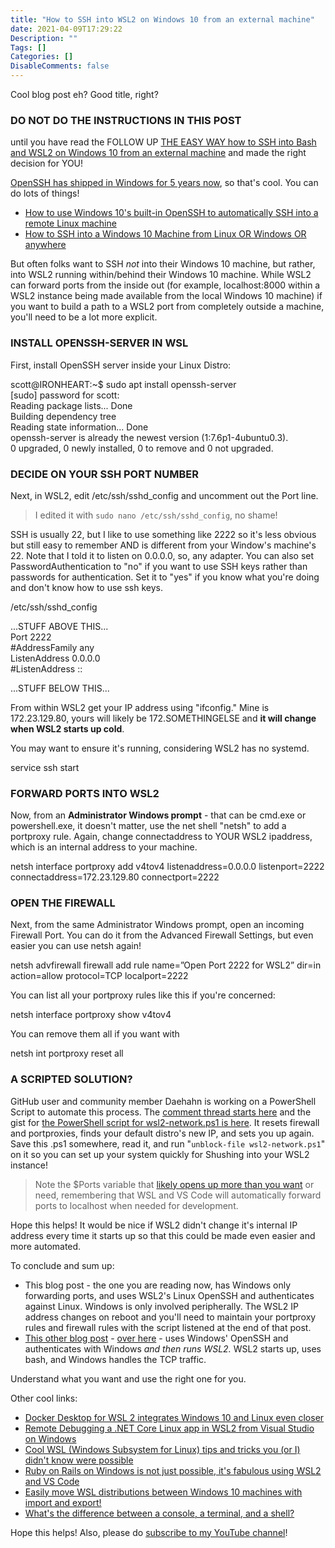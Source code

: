 ```yaml
---
title: "How to SSH into WSL2 on Windows 10 from an external machine"
date: 2021-04-09T17:29:22
Description: ""
Tags: []
Categories: []
DisableComments: false
---
```

Cool blog post eh? Good title, right?

### **DO NOT DO THE INSTRUCTIONS IN THIS POST**

until you have read the FOLLOW UP  [THE EASY WAY how to SSH into Bash and WSL2 on Windows 10 from an external machine](https://www.hanselman.com/blog/THEEASYWAYHowToSSHIntoBashAndWSL2OnWindows10FromAnExternalMachine.aspx)  and made the right decision for YOU!

[OpenSSH has shipped in Windows for 5 years now](http://it%27s%20happening%20-%20openssh%20for%20windows...from%20microsoft/), so that's cool. You can do lots of things!

-   [How to use Windows 10's built-in OpenSSH to automatically SSH into a remote Linux machine](https://www.hanselman.com/blog/HowToUseWindows10sBuiltinOpenSSHToAutomaticallySSHIntoARemoteLinuxMachine.aspx)
-   [How to SSH into a Windows 10 Machine from Linux OR Windows OR anywhere](https://www.hanselman.com/blog/HowToSSHIntoAWindows10MachineFromLinuxORWindowsORAnywhere.aspx)

But often folks want to SSH  _not_ into their Windows 10 machine, but rather, into WSL2 running within/behind their Windows 10 machine. While WSL2 can forward ports from the inside out (for example, localhost:8000 within a WSL2 instance being made available from the local Windows 10 machine) if you want to build a path to a WSL2 port from completely outside a machine, you'll need to be a lot more explicit.

### INSTALL OPENSSH-SERVER IN WSL

First, install OpenSSH server inside your Linux Distro:

scott@IRONHEART:~$ sudo apt install openssh-server  
[sudo] password for scott:  
Reading package lists... Done  
Building dependency tree  
Reading state information... Done  
openssh-server is already the newest version (1:7.6p1-4ubuntu0.3).  
0 upgraded, 0 newly installed, 0 to remove and 0 not upgraded.

### DECIDE ON YOUR SSH PORT NUMBER

Next, in WSL2, edit /etc/ssh/sshd_config and uncomment out the Port line.

> I edited it with  `sudo nano /etc/ssh/sshd_config`, no shame!

SSH is usually 22, but I like to use something like 2222 so it's less obvious but still easy to remember AND is different from your Window's machine's 22. Note that I told it to listen on 0.0.0.0, so, any adapter. You can also set PasswordAuthentication to "no" if you want to use SSH keys rather than passwords for authentication. Set it to "yes" if you know what you're doing and don't know how to use ssh keys.

/etc/ssh/sshd_config  
  
...STUFF ABOVE THIS...  
Port 2222  
#AddressFamily any  
ListenAddress 0.0.0.0  
#ListenAddress ::  
  
...STUFF BELOW  THIS...  

From within WSL2 get your IP address using "ifconfig." Mine is 172.23.129.80, yours will likely be 172.SOMETHINGELSE and  **it will change when WSL2 starts up cold**.

You may want to ensure it's running, considering WSL2 has no systemd.

service ssh start

### FORWARD PORTS INTO WSL2

Now, from an  **Administrator Windows prompt** - that can be cmd.exe or powershell.exe, it doesn't matter, use the net shell "netsh" to add a portproxy rule. Again, change connectaddress to YOUR WSL2 ipaddress, which is an internal address to your machine.

netsh interface portproxy add v4tov4 listenaddress=0.0.0.0 listenport=2222 connectaddress=172.23.129.80 connectport=2222

### OPEN THE FIREWALL

Next, from the same Administrator Windows prompt, open an incoming Firewall Port. You can do it from the Advanced Firewall Settings, but even easier you can use netsh again!

netsh advfirewall firewall add rule name=”Open Port 2222 for WSL2” dir=in action=allow protocol=TCP localport=2222

You can list all your portproxy rules like this if you're concerned:

netsh interface portproxy show v4tov4

You can remove them all if you want with

netsh int portproxy reset all

### A SCRIPTED SOLUTION?

GitHub user and community member Daehahn is working on a PowerShell Script to automate this process. The  [comment thread starts here](https://github.com/microsoft/WSL/issues/4150?WT.mc_id=-blog-scottha#issuecomment-667621988)  and the gist for  [the PowerShell script for wsl2-network.ps1 is here](https://gist.github.com/daehahn/497fa04c0156b1a762c70ff3f9f7edae?WT.mc_id=-blog-scottha). It resets firewall and portproxies, finds your default distro's new IP, and sets you up again. Save this .ps1 somewhere, read it, and run "`unblock-file wsl2-network.ps1`" on it so you can set up your system quickly for Shushing into your WSL2 instance!

> Note the $Ports variable that  [likely opens up more than you want](https://gist.github.com/daehahn/497fa04c0156b1a762c70ff3f9f7edae?WT.mc_id=-blog-scottha#file-wsl2-network-ps1-L21)  or need, remembering that WSL and VS Code will automatically forward ports to localhost when needed for development.

Hope this helps! It would be nice if WSL2 didn't change it's internal IP address every time it starts up so that this could be made even easier and more automated.

To conclude and sum up:

-   This blog post - the one you are reading now, has Windows only forwarding ports, and uses WSL2's Linux OpenSSH and authenticates against Linux. Windows is only involved peripherally. The WSL2 IP address changes on reboot and you'll need to maintain your portproxy rules and firewall rules with the script listened at the end of that post.
-   [This other blog post](https://www.hanselman.com/blog/THEEASYWAYHowToSSHIntoBashAndWSL2OnWindows10FromAnExternalMachine.aspx)  -  [over here](https://www.hanselman.com/blog/THEEASYWAYHowToSSHIntoBashAndWSL2OnWindows10FromAnExternalMachine.aspx)  - uses Windows' OpenSSH and authenticates with Windows  _and then runs WSL2._ WSL2 starts up, uses bash, and Windows handles the TCP traffic.

Understand what you want and use the right one for you.

Other cool links:

-   [Docker Desktop for WSL 2 integrates Windows 10 and Linux even closer](https://www.hanselman.com/blog/DockerDesktopForWSL2IntegratesWindows10AndLinuxEvenCloser.aspx)
-   [Remote Debugging a .NET Core Linux app in WSL2 from Visual Studio on Windows](https://www.hanselman.com/blog/RemoteDebuggingANETCoreLinuxAppInWSL2FromVisualStudioOnWindows.aspx)
-   [Cool WSL (Windows Subsystem for Linux) tips and tricks you (or I) didn't know were possible](https://www.hanselman.com/blog/CoolWSLWindowsSubsystemForLinuxTipsAndTricksYouOrIDidntKnowWerePossible.aspx)
-   [Ruby on Rails on Windows is not just possible, it's fabulous using WSL2 and VS Code](https://www.hanselman.com/blog/RubyOnRailsOnWindowsIsNotJustPossibleItsFabulousUsingWSL2AndVSCode.aspx)
-   [Easily move WSL distributions between Windows 10 machines with import and export!](https://www.hanselman.com/blog/EasilyMoveWSLDistributionsBetweenWindows10MachinesWithImportAndExport.aspx)
-   [What's the difference between a console, a terminal, and a shell?](https://www.hanselman.com/blog/WhatsTheDifferenceBetweenAConsoleATerminalAndAShell.aspx)

Hope this helps! Also, please do  [subscribe to my YouTube channel](https://www.youtube.com/shanselman?sub_confirmation=1)!

